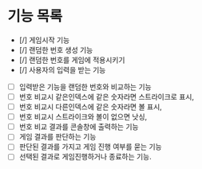 # 기능 목록
- [/] 게임시작 기능
- [/] 랜덤한 번호 생성 기능
- [/] 랜덤한 번호를 게임에 적용시키기
- [/] 사용자의 입력을 받는 기능
- [ ] 입력받은 기능을 랜덤한 번호와 비교하는 기능
- [ ] 번호 비교시 같은인덱스에 같은 숫자라면 스트라이크로 표시,
- [ ] 번호 비교시 다른인덱스에 같은 숫자라면 볼 표시,
- [ ] 번호 비교시 스트라이크와 볼이 없으면 낫싱,
- [ ] 번호 비교 결과를 콘솔창에 출력하는 기능
- [ ] 게임 결과를 판단하는 기능
- [ ] 판단된 결과를 가지고 게임 진행 여부를 묻는 기능
- [ ] 선택된 결과로 게임진행하거나 종료하는 기능.